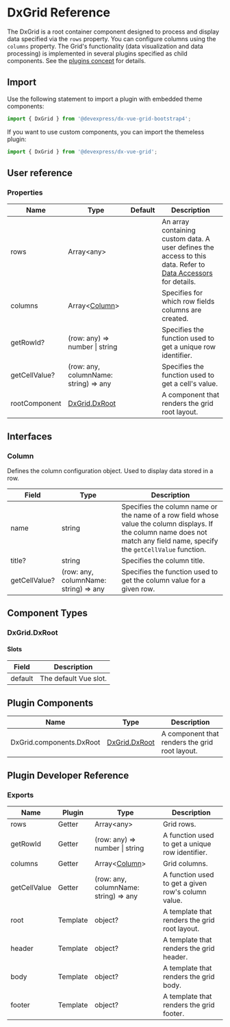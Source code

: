 # DxGrid Reference

The DxGrid is a root container component designed to process and display data specified via the `rows` property. You can configure columns using the `columns` property. The Grid's functionality (data visualization and data processing) is implemented in several plugins specified as child components. See the [plugins concept](../guides/plugin-overview.md) for details.

## Import

Use the following statement to import a plugin with embedded theme components:

```js
import { DxGrid } from '@devexpress/dx-vue-grid-bootstrap4';
```

If you want to use custom components, you can import the themeless plugin:

```js
import { DxGrid } from '@devexpress/dx-vue-grid';
```

## User reference

### Properties

Name | Type | Default | Description
-----|------|---------|------------
rows | Array&lt;any&gt; | | An array containing custom data. A user defines the access to this data. Refer to [Data Accessors](../guides/data-accessors.md) for details.
columns | Array&lt;[Column](#column)&gt; | | Specifies for which row fields columns are created.
getRowId? | (row: any) => number &#124; string | | Specifies the function used to get a unique row identifier.
getCellValue? | (row: any, columnName: string) => any | | Specifies the function used to get a cell's value.
rootComponent | [DxGrid.DxRoot](#dxgriddxroot) | | A component that renders the grid root layout.

## Interfaces

### Column

Defines the column configuration object. Used to display data stored in a row.

Field | Type | Description
------|------|------------
name | string | Specifies the column name or the name of a row field whose value the column displays. If the column name does not match any field name, specify the `getCellValue` function.
title? | string | Specifies the column title.
getCellValue? | (row: any, columnName: string) => any | Specifies the function used to get the column value for a given row.

## Component Types

### DxGrid.DxRoot

#### Slots

Field | Description
------|------------
default | The default Vue slot.

## Plugin Components

Name | Type | Description
-----|------|------------
DxGrid.components.DxRoot | [DxGrid.DxRoot](#dxgriddxroot) | A component that renders the grid root layout.

## Plugin Developer Reference

### Exports

Name | Plugin | Type | Description
-----|--------|------|------------
rows | Getter | Array&lt;any&gt; | Grid rows.
getRowId | Getter | (row: any) => number &#124; string | A function used to get a unique row identifier.
columns | Getter | Array&lt;[Column](#column)&gt; | Grid columns.
getCellValue | Getter | (row: any, columnName: string) => any | A function used to get a given row's column value.
root | Template | object? | A template that renders the grid root layout.
header | Template | object? | A template that renders the grid header.
body | Template | object? | A template that renders the grid body.
footer | Template | object? | A template that renders the grid footer.
